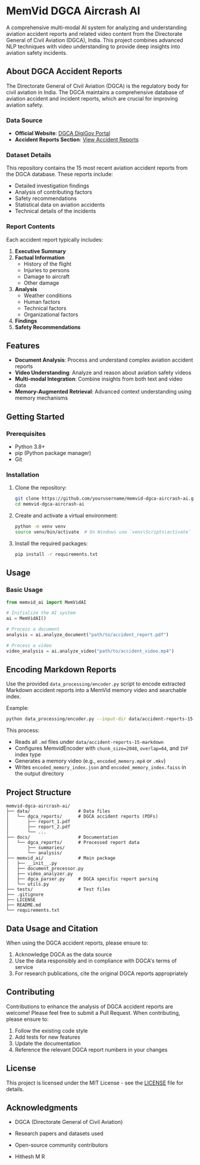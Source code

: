 # MemVid DGCA Aircrash AI

A comprehensive multi-modal AI system for analyzing and understanding aviation accident reports and related video content from the Directorate General of Civil Aviation (DGCA), India. This project combines advanced NLP techniques with video understanding to provide deep insights into aviation safety incidents.

## About DGCA Accident Reports

The Directorate General of Civil Aviation (DGCA) is the regulatory body for civil aviation in India. The DGCA maintains a comprehensive database of aviation accident and incident reports, which are crucial for improving aviation safety.

### Data Source
- **Official Website**: [DGCA DigiGov Portal](https://www.dgca.gov.in/digigov-portal/)
- **Accident Reports Section**: [View Accident Reports](https://www.dgca.gov.in/digigov-portal/?dynamicPage=AccidentReports/500005/0/viewApplicationDtlsReq)

### Dataset Details
This repository contains the 15 most recent aviation accident reports from the DGCA database. These reports include:
- Detailed investigation findings
- Analysis of contributing factors
- Safety recommendations
- Statistical data on aviation accidents
- Technical details of the incidents

### Report Contents
Each accident report typically includes:
1. **Executive Summary**
2. **Factual Information**
   - History of the flight
   - Injuries to persons
   - Damage to aircraft
   - Other damage
3. **Analysis**
   - Weather conditions
   - Human factors
   - Technical factors
   - Organizational factors
4. **Findings**
5. **Safety Recommendations**

## Features

- **Document Analysis**: Process and understand complex aviation accident reports
- **Video Understanding**: Analyze and reason about aviation safety videos
- **Multi-modal Integration**: Combine insights from both text and video data
- **Memory-Augmented Retrieval**: Advanced context understanding using memory mechanisms

## Getting Started

### Prerequisites

- Python 3.8+
- pip (Python package manager)
- Git

### Installation

1. Clone the repository:
   ```bash
   git clone https://github.com/yourusername/memvid-dgca-aircrash-ai.git
   cd memvid-dgca-aircrash-ai
   ```

2. Create and activate a virtual environment:
   ```bash
   python -m venv venv
   source venv/bin/activate  # On Windows use `venv\Scripts\activate`
   ```

3. Install the required packages:
   ```bash
   pip install -r requirements.txt
   ```

## Usage

### Basic Usage

```python
from memvid_ai import MemVidAI

# Initialize the AI system
ai = MemVidAI()

# Process a document
analysis = ai.analyze_document("path/to/accident_report.pdf")

# Process a video
video_analysis = ai.analyze_video("path/to/accident_video.mp4")
```

## Encoding Markdown Reports

Use the provided `data_processing/encoder.py` script to encode extracted Markdown accident reports into a MemVid memory video and searchable index.

Example:

```bash
python data_processing/encoder.py --input-dir data/accident-reports-15-markdown --output-dir data/current
```

This process:
- Reads all `.md` files under `data/accident-reports-15-markdown`
- Configures MemvidEncoder with `chunk_size=2048`, `overlap=64`, and `IVF` index type
- Generates a memory video (e.g., `encoded_memory.mp4` or `.mkv`)
- Writes `encoded_memory_index.json` and `encoded_memory_index.faiss` in the output directory
## Project Structure

```
memvid-dgca-aircrash-ai/
├── data/                  # Data files
│   └── dgca_reports/      # DGCA accident reports (PDFs)
│       ├── report_1.pdf
│       ├── report_2.pdf
│       └── ...
├── docs/                  # Documentation
│   └── dgca_reports/      # Processed report data
│       ├── summaries/
│       └── analysis/
├── memvid_ai/             # Main package
│   ├── __init__.py
│   ├── document_processor.py
│   ├── video_analyzer.py
│   ├── dgca_parser.py     # DGCA specific report parsing
│   └── utils.py
├── tests/                 # Test files
├── .gitignore
├── LICENSE
├── README.md
└── requirements.txt
```

## Data Usage and Citation

When using the DGCA accident reports, please ensure to:
1. Acknowledge DGCA as the data source
2. Use the data responsibly and in compliance with DGCA's terms of service
3. For research publications, cite the original DGCA reports appropriately

## Contributing

Contributions to enhance the analysis of DGCA accident reports are welcome! Please feel free to submit a Pull Request. When contributing, please ensure to:

1. Follow the existing code style
2. Add tests for new features
3. Update the documentation
4. Reference the relevant DGCA report numbers in your changes

## License

This project is licensed under the MIT License - see the [LICENSE](LICENSE) file for details.

## Acknowledgments

- DGCA (Directorate General of Civil Aviation)
- Research papers and datasets used
- Open-source community contributors

- Hithesh M R
